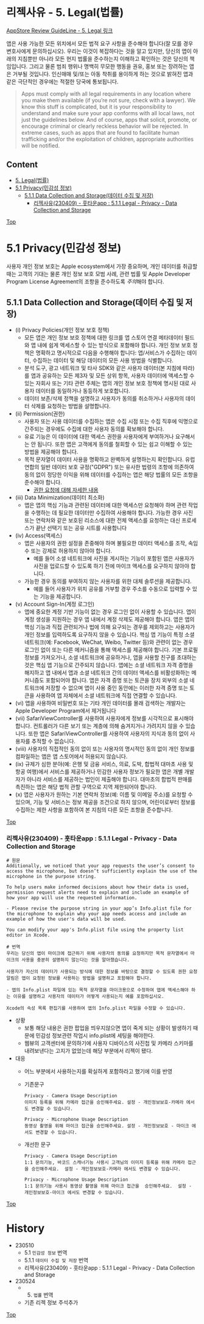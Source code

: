 # 리젝사유 - 5. Legal(법률)

[AppStore Review GuideLine - 5. Legal 링크](https://developer.apple.com/app-store/review/guidelines/#legal)

앱은 사용 가능한 모든 위치에서 모든 법적 요구 사항을 준수해야 합니다(잘 모를 경우 변호사에게 문의하십시오). 우리는 이것이 복잡하다는 것을 알고 있지만, 당신의 앱이 아래의 지침뿐만 아니라 모든 현지 법률을 준수하는지 이해하고 확인하는 것은 당신의 책임입니다. 그리고 물론 범죄 행위나 명백히 무모한 행동을 권유, 홍보 또는 장려하는 앱은 거부될 것입니다. 인신매매 및/또는 아동 착취를 용이하게 하는 것으로 밝혀진 앱과 같은 극단적인 경우에는 적절한 당국에 통보됩니다.

> Apps must comply with all legal requirements in any location where you make them available (if you’re not sure, check with a lawyer). We know this stuff is complicated, but it is your responsibility to understand and make sure your app conforms with all local laws, not just the guidelines below. And of course, apps that solicit, promote, or encourage criminal or clearly reckless behavior will be rejected. In extreme cases, such as apps that are found to facilitate human trafficking and/or the exploitation of children, appropriate authorities will be notified.


## Content
- [5. Legal(법률)](#5-Legal법률)
- [5.1 Privacy(민감성 정보)](#51-Privacy민감성-정보)
    - [5.1.1 Data Collection and Storage(데이터 수집 및 저장)](#511-Data-Collection-and-Storage데이터-수집-및-저장)
        - [리젝사유(230409) - 훗타운app : 5.1.1 Legal - Privacy - Data Collection and Storage](#리젝사유230409---훗타운app--511-Legal---Privacy---Data-Collection-and-Storage)

[Top](#)

# 5.1 Privacy(민감성 정보)
사용자 개인 정보 보호는 Apple ecosystem에서 가장 중요하며, 개인 데이터를 취급할 때는 고객의 기대는 물론 개인 정보 보호 모범 사례, 관련 법률 및 Apple Developer Program License Agreement의 조항을 준수하도록 *주의*해야 합니다.

## 5.1.1 Data Collection and Storage(데이터 수집 및 저장)

- (i) Privacy Policies(개인 정보 보호 정책)
    - 모든 앱은 개인 정보 보호 정책에 대한 링크를 앱 스토어 연결 메타데이터 필드와 앱 내에 쉽게 액세스할 수 있는 방식으로 포함해야 합니다. 개인 정보 보호 정책은 명확하고 명시적으로 다음을 수행해야 합니다: 앱/서비스가 수집하는 데이터, 수집하는 데이터 및 해당 데이터의 모든 사용 방법을 식별합니다.
    - 분석 도구, 광고 네트워크 및 타사 SDK와 같은 사용자 데이터(본 지침에 따라)를 앱과 공유하는 모든 제3자 및 모든 상위 항목, 사용자 데이터에 액세스할 수 있는 자회사 또는 기타 관련 주체는 앱의 개인 정보 보호 정책에 명시된 대로 사용자 데이터를 동일하거나 동등하게 보호합니다.
    - 데이터 보존/삭제 정책을 설명하고 사용자가 동의를 취소하거나 사용자의 데이터 삭제를 요청하는 방법을 설명합니다.
- (ii) Permission(권한)
    - 사용자 또는 사용 데이터를 수집하는 앱은 수집 시점 또는 수집 직후에 익명으로 간주되는 경우에도 수집에 대한 사용자 동의를 확보해야 합니다.
    - 유료 기능은 이 데이터에 대한 액세스 권한을 사용자에게 부여하거나 요구해서는 안 됩니다. 또한 앱은 고객에게 동의를 철회할 수 있는 쉽고 이해할 수 있는 방법을 제공해야 합니다.
    - 목적 문자열이 데이터 사용을 명확하고 완벽하게 설명하는지 확인합니다. 유럽 연합의 일반 데이터 보호 규정("GDPR") 또는 유사한 법령의 조항에 의존하여 동의 없이 정당한 이익을 위해 데이터를 수집하는 앱은 해당 법률의 모든 조항을 준수해야 합니다.
        - [권한 요청에 대해 자세한 내용](https://developer.apple.com/documentation/uikit/protecting_the_user_s_privacy)
- (iii) Data Minimization(데이터 최소화)
    - 앱은 앱의 핵심 기능과 관련된 데이터에 대한 액세스만 요청해야 하며 관련 작업을 수행하는 데 필요한 데이터만 수집하여 사용해야 합니다. 가능한 경우 사진 또는 연락처와 같은 보호된 리소스에 대한 전체 액세스를 요청하는 대신 프로세스가 끝난 선택기 또는 공유 시트를 사용합니다
- (iv) Access(액세스)
    - 앱은 사용자의 권한 설정을 존중해야 하며 불필요한 데이터 액세스를 조작, 속임수 또는 강제로 허용하지 않아야 합니다.
        - 예를 들어 소셜 네트워크에 사진을 게시하는 기능이 포함된 앱은 사용자가 사진을 업로드할 수 있도록 하기 전에 마이크 액세스를 요구하지 않아야 합니다. 
    - 가능한 경우 동의를 부여하지 않는 사용자를 위한 대체 솔루션을 제공합니다.
        - 예를 들어 사용자가 위치 공유를 거부할 경우 주소를 수동으로 입력할 수 있는 기능을 제공합니다.
- (v) Account Sign-In(계정 로그인)
    - 앱에 중요한 계정 기반 기능이 없는 경우 로그인 없이 사용할 수 있습니다. 앱이 계정 생성을 지원하는 경우 앱 내에서 계정 삭제도 제공해야 합니다. 앱은 앱의 핵심 기능과 직접 관련되거나 법에 의해 요구되는 경우를 제외하고는 사용자가 개인 정보를 입력하도록 요구하지 않을 수 있습니다. 핵심 앱 기능이 특정 소셜 네트워크(예: Facebook, WeChat, Weibo, Twitter 등)와 관련이 없는 경우 로그인 없이 또는 다른 메커니즘을 통해 액세스를 제공해야 합니다. 기본 프로필 정보를 가져오거나, 소셜 네트워크에 공유하거나, 앱을 사용할 친구를 초대하는 것은 핵심 앱 기능으로 간주되지 않습니다. 앱에는 소셜 네트워크 자격 증명을 해지하고 앱 내에서 앱과 소셜 네트워크 간의 데이터 액세스를 비활성화하는 메커니즘도 포함되어야 합니다. 앱은 자격 증명 또는 토큰을 장치 외부의 소셜 네트워크에 저장할 수 없으며 앱이 사용 중인 동안에는 이러한 자격 증명 또는 토큰을 사용하여 앱 자체에서 소셜 네트워크에 직접 연결할 수 있습니다.
- (vi) 앱을 사용하여 비밀번호 또는 기타 개인 데이터를 몰래 검색하는 개발자는 Apple Developer Program에서 제거됩니다
- (vii) SafariViewController를 사용하여 사용자에게 정보를 시각적으로 표시해야 합니다. 컨트롤러가 다른 보기 또는 계층에 의해 숨겨지거나 가려지지 않을 수 있습니다. 또한 앱은 SafariViewController를 사용하여 사용자의 지식과 동의 없이 사용자를 추적할 수 없습니다.
- (viii) 사용자의 직접적인 동의 없이 또는 사용자의 명시적인 동의 없이 개인 정보를 컴파일하는 앱은 앱 스토어에서 허용되지 않습니다.
- (ix) 규제가 심한 분야(예: 은행 및 금융 서비스, 의료, 도박, 합법적 대마초 사용 및 항공 여행)에서 서비스를 제공하거나 민감한 사용자 정보가 필요한 앱은 개별 개발자가 아니라 서비스를 제공하는 법인이 제출해야 합니다. 대마초의 합법적 판매를 촉진하는 앱은 해당 법적 관할 구역으로 지역 제한되어야 합니다.
- (x) 앱은 사용자가 원하는 기본 연락처 정보(예: 이름 및 이메일 주소)를 요청할 수 있으며, 기능 및 서비스는 정보 제공을 조건으로 하지 않으며, 어린이로부터 정보를 수집하는 제한 사항을 포함하여 본 지침의 다른 모든 조항을 준수합니다.

[Top](#)

### 리젝사유(230409) - 훗타운app : 5.1.1 Legal - Privacy - Data Collection and Storage

```
# 원문
Additionally, we noticed that your app requests the user’s consent to access the microphone, but doesn’t sufficiently explain the use of the microphone in the purpose string.

To help users make informed decisions about how their data is used, permission request alerts need to explain and include an example of how your app will use the requested information.

- Please revise the purpose string in your app’s Info.plist file for the microphone to explain why your app needs access and include an example of how the user's data will be used.

You can modify your app's Info.plist file using the property list editor in Xcode.

# 번역
우리는 당신의 앱이 마이크에 접근하기 위해 사용자의 동의를 요청하지만 목적 문자열에서 마이크의 사용을 충분히 설명하지 않는다는 것을 알아챘습니다.

사용자가 자신의 데이터가 사용되는 방식에 대한 정보를 바탕으로 결정할 수 있도록 권한 요청 알림은 앱이 요청된 정보를 사용하는 방법을 설명하고 포함해야 합니다.

- 앱의 Info.plist 파일에 있는 목적 문자열을 마이크용으로 수정하여 앱에 액세스해야 하는 이유를 설명하고 사용자의 데이터가 어떻게 사용되는지 예를 포함하십시오.

Xcode의 속성 목록 편집기를 사용하여 앱의 Info.plist 파일을 수정할 수 있습니다.
```


- 상황
    - 보통 해당 내용은 권한 팝업을 띄우지않으면 앱이 죽게 되는 상황이 발생하기 때문에 민감성 정보관련 작업시 info.plist에 세팅을 해야한다.
    - 웹뷰의 고객센터에 문의하기에 사용자 디바이스의 사진첩 및 카메라 스키마를 내려보낸다는 고지가 없었는데 해당 부분에서 리젝이 됐다.
- 대응
    - 어느 부분에서 사용하는지를 확실하게 포함하라고 했기에 이를 반영
    - 기존문구
        ```
        Privacy - Camera Usage Description
        이미지 등록을 위해 카메라 접근을 승인해주세요. 설정 - 개인정보보호-카메라 에서도 변경할 수 있습니다.
        
        Privacy - Microphone Usage Description
        동영상 촬영을 위해 마이크 접근을 승인해주세요. 설정 - 개인정보보호 - 마이크 에서도 변경할 수 있습니다.
        ```

    - 개선한 문구
        ```
        Privacy - Camera Usage Description
        1:1 문의기능, 바코드 스캐너기능 사용시 고객님의 이미지 등록을 위해 카메라 접근을 승인해주세요.  설정 - 개인정보보호-카메라 에서도 변경할 수 있습니다. 
        
        Privacy - Microphone Usage Description
        1:1 문의기능 사용시 동영상 촬영을 위해 마이크 접근을  승인해주세요.  설정 - 개인정보보호-마이크 에서도 변경할 수 있습니다. 
        ```

[Top](#)

# History
- 230510
    - 5.1 `민감성 정보` 번역
    - 5.1.1 `데이터 수집 및 저장` 번역
    - 리젝사유(230409) - 훗타운app : 5.1.1 Legal - Privacy - Data Collection and Storage
- 230524
    - 5. `법률` 번역
    - 기존 리젝 정보 주석추가

[Top](#)

